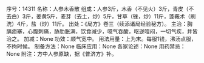 序号：14311
名称：人参木香散
组成：人参3斤，木香（不见火）3斤，青皮（不去白）3斤，姜黄5斤，麦芽（去土，炒）5斤，甘草（锉，炒）11斤，蓬莪术（刷洗）4斤，盐（炒）11斤。
出处：《局方》卷三（续添诸局经验秘方）。
主治：胸膈痞塞，心腹刺痛，胁肋胀满，饮食减少，噫气吞酸，呕逆噎闷，一切气疾，并皆治之。
加减：None
功效：顺气宽中。
用法用量：上为末。每服1钱，沸汤点服，不拘时候。
制备方法：None
临床应用：None
各家论述：None
用药禁忌：None
附注：方中人参原缺，据《普济方》补。
